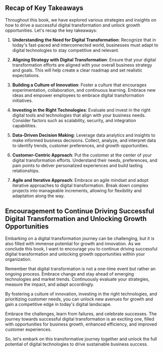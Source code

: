 

Recap of Key Takeaways
----------------------

Throughout this book, we have explored various strategies and insights on how to drive a successful digital transformation and unlock growth opportunities. Let's recap the key takeaways:

1. **Understanding the Need for Digital Transformation**: Recognize that in today's fast-paced and interconnected world, businesses must adapt to digital technologies to stay competitive and relevant.

2. **Aligning Strategy with Digital Transformation**: Ensure that your digital transformation efforts are aligned with your overall business strategy and goals. This will help create a clear roadmap and set realistic expectations.

3. **Building a Culture of Innovation**: Foster a culture that encourages experimentation, collaboration, and continuous learning. Embrace new ideas and empower employees to embrace digital transformation initiatives.

4. **Investing in the Right Technologies**: Evaluate and invest in the right digital tools and technologies that align with your business needs. Consider factors such as scalability, security, and integration capabilities.

5. **Data-Driven Decision Making**: Leverage data analytics and insights to make informed business decisions. Collect, analyze, and interpret data to identify trends, customer preferences, and growth opportunities.

6. **Customer-Centric Approach**: Put the customer at the center of your digital transformation efforts. Understand their needs, preferences, and pain points to deliver personalized experiences and build lasting relationships.

7. **Agile and Iterative Approach**: Embrace an agile mindset and adopt iterative approaches to digital transformation. Break down complex projects into manageable increments, allowing for flexibility and adaptation along the way.

Encouragement to Continue Driving Successful Digital Transformation and Unlocking Growth Opportunities
------------------------------------------------------------------------------------------------------

Embarking on a digital transformation journey can be challenging, but it is also filled with immense potential for growth and innovation. As we conclude this book, I want to encourage you to continue driving successful digital transformation and unlocking growth opportunities within your organization.

Remember that digital transformation is not a one-time event but rather an ongoing process. Embrace change and stay ahead of emerging technologies and market trends. Continuously evaluate your strategies, measure the impact, and adapt accordingly.

By fostering a culture of innovation, investing in the right technologies, and prioritizing customer needs, you can unlock new avenues for growth and gain a competitive edge in today's digital landscape.

Embrace the challenges, learn from failures, and celebrate successes. The journey towards successful digital transformation is an exciting one, filled with opportunities for business growth, enhanced efficiency, and improved customer experiences.

So, let's embark on this transformative journey together and unlock the full potential of digital technologies to drive sustainable business success.